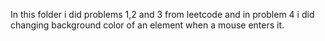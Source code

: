 In this folder i did problems 1,2 and 3 from leetcode and in problem 4 i did changing background color of an element when a mouse enters it.